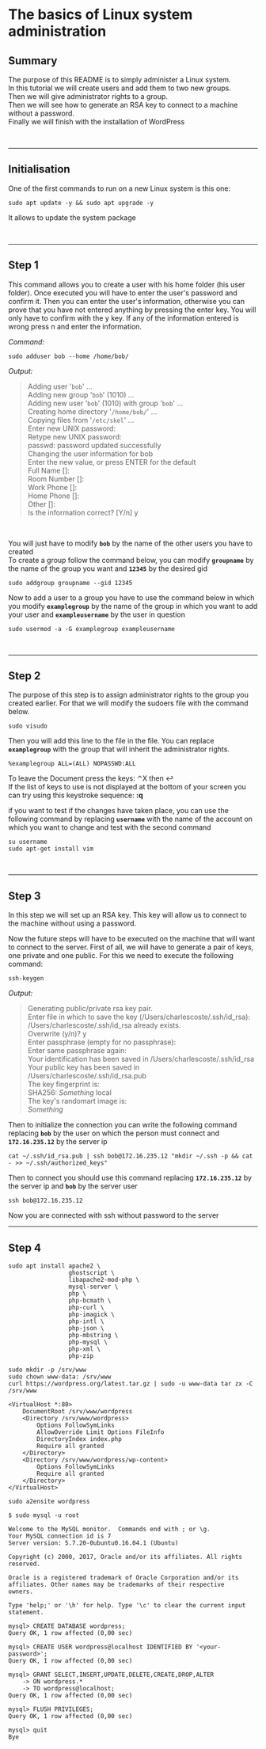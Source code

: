 # __The basics of Linux system administration__

## __Summary__

The purpose of this README is to simply administer a Linux system. <br> In this tutorial we will create users and add them to two new groups.<br> Then we will give administrator rights to a group. <br>Then we will see how to generate an RSA key to connect to a machine without a password.<br> Finally we will finish with the installation of WordPress 

<br>

- - - -

## __Initialisation__

One of the first commands to run on a new Linux system is this one:

```
sudo apt update -y && sudo apt upgrade -y
```
It allows to update the system package 

<br>

- - - -

## __Step 1__


This command allows you to create a user with his home folder (his user folder). Once executed you will have to enter the user's password and confirm it. Then you can enter the user's information, otherwise you can prove that you have not entered anything by pressing the enter key. You will only have to confirm with the y key. If any of the information entered is wrong press n and enter the information.

_Command:_
```
sudo adduser bob --home /home/bob/
```

_Output:_

> Adding user '`bob`' ... <br>
    Adding new group '`bob`' (1010) ... <br>
    Adding new user '`bob`' (1010) with group '`bob`' ... <br>
    Creating home directory '`/home/bob/`' ... <br>
    Copying files from '`/etc/skel`' ...  <br>
    Enter new UNIX password: <br>
    Retype new UNIX password: <br>
    passwd: password updated successfully <br>
    Changing the user information for bob <br>
    Enter the new value, or press ENTER for the default <br>
            Full Name []: <br>
            Room Number []:  <br>
            Work Phone []: <br>
            Home Phone []: <br>
            Other []: <br>
    Is the information correct? [Y/n] y <br>

<br>

You will just have to modify __`bob`__ by the name of the other users you have to created 
<br>
To create a group follow the command below, you can modify __`groupname`__ by the name of the group you want and __`12345`__ by the desired gid
```
sudo addgroup groupname --gid 12345
```
Now to add a user to a group you have to use the command below in which you modify __`examplegroup`__ by the name of the group in which you want to add your user and __`exampleusername`__ by the user in question 

```
sudo usermod -a -G examplegroup exampleusername
```
<br>

- - - -

## __Step 2__

The purpose of this step is to assign administrator rights to the group you created earlier. For that we will modify the sudoers file with the command below. 

```
sudo visudo
```
Then you will add this line to the file in the file. You can replace __`examplegroup`__ with the group that will inherit the administrator rights.
```
%examplegroup ALL=(ALL) NOPASSWD:ALL
```
To leave the Document press the keys: ⌃X then ↩ <br>
If the list of keys to use is not displayed at the bottom of your screen you can try using this keystroke sequence: __:q__

if you want to test if the changes have taken place, you can use the following command by replacing __`username`__ with the name of the account on which you want to change and test with the second command

```
su username
sudo apt-get install vim
```

<br>

- - - -
## __Step 3__
In this step we will set up an RSA key. This key will allow us to connect to the machine without using a password.  

Now the future steps will have to be executed on the machine that will want to connect to the server. First of all, we will have to generate a pair of keys, one private and one public. For this we need to execute the following command:
```
ssh-keygen
```
_Output:_

>   Generating public/private rsa key pair. <br>
    Enter file in which to save the key (/Users/charlescoste/.ssh/id_rsa): <br>
    /Users/charlescoste/.ssh/id_rsa already exists. <br>
    Overwrite (y/n)? y <br>
    Enter passphrase (empty for no passphrase):  <br>
    Enter same passphrase again: <br>
    Your identification has been saved in /Users/charlescoste/.ssh/id_rsa <br>
    Your public key has been saved in /Users/charlescoste/.ssh/id_rsa.pub <br>
    The key fingerprint is: <br>
    SHA256: _Something_ local <br>
    The key's randomart image is: <br>
    _Something_

Then to initialize the connection you can write the following command replacing __`bob`__ by the user on which the person must connect and __`172.16.235.12`__ by the server ip
```
cat ~/.ssh/id_rsa.pub | ssh bob@172.16.235.12 "mkdir ~/.ssh -p && cat - >> ~/.ssh/authorized_keys"
```
Then to connect you should use this command replacing __`172.16.235.12`__ by the server ip and __`bob`__ by the server user
```
ssh bob@172.16.235.12
```
Now you are connected with ssh without password to the server
- - - -
## __Step 4__


```
sudo apt install apache2 \
                 ghostscript \
                 libapache2-mod-php \
                 mysql-server \
                 php \
                 php-bcmath \
                 php-curl \
                 php-imagick \
                 php-intl \
                 php-json \
                 php-mbstring \
                 php-mysql \
                 php-xml \
                 php-zip
```

```
sudo mkdir -p /srv/www
sudo chown www-data: /srv/www
curl https://wordpress.org/latest.tar.gz | sudo -u www-data tar zx -C /srv/www
```

```
<VirtualHost *:80>
    DocumentRoot /srv/www/wordpress
    <Directory /srv/www/wordpress>
        Options FollowSymLinks
        AllowOverride Limit Options FileInfo
        DirectoryIndex index.php
        Require all granted
    </Directory>
    <Directory /srv/www/wordpress/wp-content>
        Options FollowSymLinks
        Require all granted
    </Directory>
</VirtualHost>
```

```
sudo a2ensite wordpress
```

```
$ sudo mysql -u root
```
```
Welcome to the MySQL monitor.  Commands end with ; or \g.
Your MySQL connection id is 7
Server version: 5.7.20-0ubuntu0.16.04.1 (Ubuntu)

Copyright (c) 2000, 2017, Oracle and/or its affiliates. All rights reserved.

Oracle is a registered trademark of Oracle Corporation and/or its
affiliates. Other names may be trademarks of their respective
owners.

Type 'help;' or '\h' for help. Type '\c' to clear the current input statement.

mysql> CREATE DATABASE wordpress;
Query OK, 1 row affected (0,00 sec)

mysql> CREATE USER wordpress@localhost IDENTIFIED BY '<your-password>';
Query OK, 1 row affected (0,00 sec)

mysql> GRANT SELECT,INSERT,UPDATE,DELETE,CREATE,DROP,ALTER
    -> ON wordpress.*
    -> TO wordpress@localhost;
Query OK, 1 row affected (0,00 sec)

mysql> FLUSH PRIVILEGES;
Query OK, 1 row affected (0,00 sec)

mysql> quit
Bye
```
